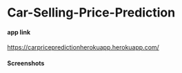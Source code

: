 # Car-Selling-Price-Prediction

#### app link
https://carpricepredictionherokuapp.herokuapp.com/


#### Screenshots

